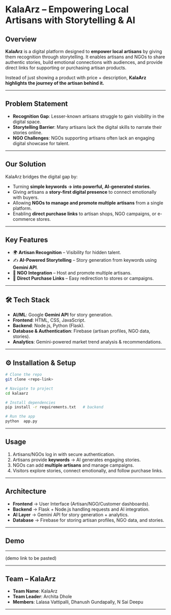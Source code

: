 # KalaArz – Empowering Local Artisans with Storytelling & AI  

## Overview  
**KalaArz** is a digital platform designed to **empower local artisans** by giving them recognition through storytelling. It enables artisans and NGOs to share authentic stories, build emotional connections with audiences, and provide direct links for supporting or purchasing artisan products.  

Instead of just showing a product with price + description, **KalaArz highlights the journey of the artisan behind it.**  

---

##  Problem Statement  
- **Recognition Gap**: Lesser-known artisans struggle to gain visibility in the digital space.  
- **Storytelling Barrier**: Many artisans lack the digital skills to narrate their stories online.  
- **NGO Challenges**: NGOs supporting artisans often lack an engaging digital showcase for talent.  

---

## Our Solution  
KalaArz bridges the digital gap by:  
- Turning **simple keywords → into powerful, AI-generated stories**.  
- Giving artisans a **story-first digital presence** to connect emotionally with buyers.  
- Allowing **NGOs to manage and promote multiple artisans** from a single platform.  
- Enabling **direct purchase links** to artisan shops, NGO campaigns, or e-commerce stores.  

---

##  Key Features  
- 🌍 **Artisan Recognition** – Visibility for hidden talent.  
- ✍️ **AI-Powered Storytelling** – Story generation from keywords using **Gemini API**.  
- 🤝 **NGO Integration** – Host and promote multiple artisans.  
- 🛒 **Direct Purchase Links** – Easy redirection to stores or campaigns.  
  

---

## 🛠️ Tech Stack  
- **AI/ML**: Google **Gemini API** for story generation.  
- **Frontend**: HTML, CSS, JavaScript.  
- **Backend**: Node.js, Python (Flask).  
- **Database & Authentication**: Firebase (artisan profiles, NGO data, stories).  
- **Analytics**: Gemini-powered market trend analysis & recommendations.  

---

## ⚙️ Installation & Setup  
```bash
# Clone the repo
git clone <repo-link>

# Navigate to project
cd kalaarz

# Install dependencies
pip install -r requirements.txt   # backend

# Run the app
python  app.py             
```

---

## Usage  
1. Artisans/NGOs log in with secure authentication.  
2. Artisans provide **keywords** → AI generates engaging stories.  
3. NGOs can add **multiple artisans** and manage campaigns.  
4. Visitors explore stories, connect emotionally, and follow purchase links.  

---

## Architecture  
- **Frontend** → User Interface (Artisan/NGO/Customer dashboards).  
- **Backend** → Flask + Node.js handling requests and AI integration.  
- **AI Layer** → Gemini API for story generation + analytics.  
- **Database** → Firebase for storing artisan profiles, NGO data, and stories.  

---

## Demo  
---
 (demo link to be pasted)
  
--- 

## Team – KalaArz  
- **Team Name**: KalaArz  
- **Team Leader**: Archita Dhole  
- **Members**: Lalasa Vattipalli, Dhanush Gundapally, N Sai Deepu 

---

 
